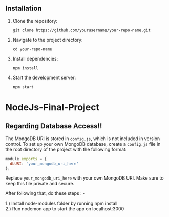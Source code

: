 ## Installation

   1. Clone the repository:
      ```
      git clone https://github.com/yourusername/your-repo-name.git
      ```

   2. Navigate to the project directory:
      ```
      cd your-repo-name
      ```

   3. Install dependencies:
      ```
      npm install
      ```

   4. Start the development server:
      ```
      npm start
      ```

# NodeJs-Final-Project

## Regarding Database Access!!

The MongoDB URI is stored in `config.js`, which is not included in version control. To set up your own MongoDB database, create a `config.js` file in the root directory of the project with the following format:

```javascript
module.exports = {
  dbURI: 'your_mongodb_uri_here'
};
```

Replace `your_mongodb_uri_here` with your own MongoDB URI. Make sure to keep this file private and secure.

After following that, do these steps : -

1.) Install node-modules folder by running npm install\
2.) Run nodemon app to start the app on localhost:3000
